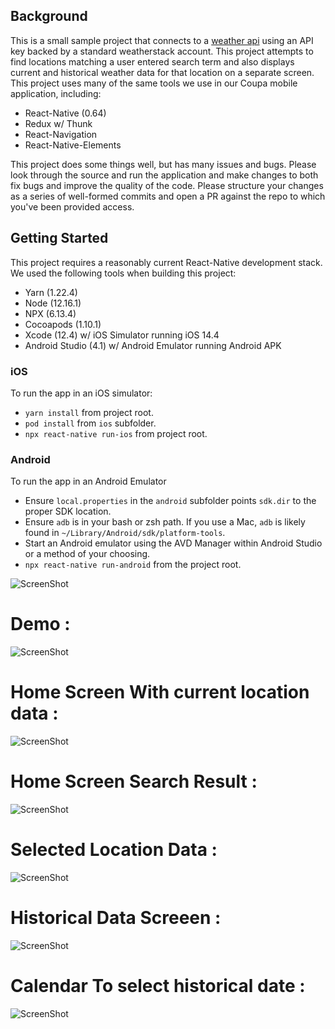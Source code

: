 ## Background

This is a small sample project that connects to a [weather api](https://weatherstack.com/documentation) using an API key backed by a standard weatherstack account. This project attempts to find locations matching a user entered search term and also displays current and historical weather data for that location on a separate screen. This project uses many of the same tools we use in our Coupa mobile application, including:

- React-Native (0.64)
- Redux w/ Thunk
- React-Navigation
- React-Native-Elements

This project does some things well, but has many issues and bugs. Please look through the source and run the application and make changes to both fix bugs and improve the quality of the code. Please structure your changes as a series of well-formed commits and open a PR against the repo to which you've been provided access.

## Getting Started

This project requires a reasonably current React-Native development stack. We used the following tools when building this project:

- Yarn (1.22.4)
- Node (12.16.1)
- NPX (6.13.4)
- Cocoapods (1.10.1)
- Xcode (12.4) w/ iOS Simulator running iOS 14.4
- Android Studio (4.1) w/ Android Emulator running Android APK

### iOS

To run the app in an iOS simulator:

- `yarn install` from project root.
- `pod install` from `ios` subfolder.
- `npx react-native run-ios` from project root.

### Android

To run the app in an Android Emulator

- Ensure `local.properties` in the `android` subfolder points `sdk.dir` to the proper SDK location.
- Ensure `adb` is in your bash or zsh path. If you use a Mac, `adb` is likely found in `~/Library/Android/sdk/platform-tools`.
- Start an Android emulator using the AVD Manager within Android Studio or a method of your choosing.
- `npx react-native run-android` from the project root.

![ScreenShot](https://raw.githubusercontent.com/Swadreams/react-native-weather-app/main/screenshots/Screenshot%202021-09-30%20at%2010.28.30%20AM.png)

# Demo :

![ScreenShot](https://github.com/Swadreams/react-native-weather-app/blob/main/screenshots/WeatherApp.gif)

# Home Screen With current location data :

![ScreenShot](https://github.com/Swadreams/react-native-weather-app/blob/main/screenshots/Screenshot%202021-09-30%20at%2010.28.52%20AM.png)

# Home Screen Search Result :

![ScreenShot](https://github.com/Swadreams/react-native-weather-app/blob/main/screenshots/Screenshot%202021-09-30%20at%2010.28.47%20AM.png)

# Selected Location Data :

![ScreenShot](https://github.com/Swadreams/react-native-weather-app/blob/main/screenshots/Screenshot%202021-09-30%20at%2010.28.30%20AM.png)

# Historical Data Screeen :

![ScreenShot](https://github.com/Swadreams/react-native-weather-app/blob/main/screenshots/Screenshot%202021-09-30%20at%2010.28.36%20AM.png)

# Calendar To select historical date :

![ScreenShot](https://github.com/Swadreams/react-native-weather-app/blob/main/screenshots/Screenshot%202021-09-30%20at%2010.28.41%20AM.png)
